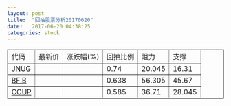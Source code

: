 ```yaml
---
layout: post
title:  "回抽股票分析20170620"
date:   2017-06-20 04:38:25
categories: stock
---
```

<script type="text/javascript">
var stockList = []
stockList.push('gb_jnug');
stockList.push('gb_bf.b');
stockList.push('gb_coup');
</script>
<table border="1">
 <tr>
 <td>代码</td>
 <td>最新价</td>
 <td>涨跌幅(%)</td>
 <td>回抽比例</td>
 <td>阻力</td>
 <td>支撑</td>
</tr>
  <tr id="jnug">
  <td><a href="http://stock.finance.sina.com.cn/usstock/quotes/JNUG.html" target="_blank">JNUG</a></td><td></td><td></td><td>0.74</td><td>20.045</td><td>16.31</td></tr>
  <tr id="bf.b">
  <td><a href="http://stock.finance.sina.com.cn/usstock/quotes/BF.B.html" target="_blank">BF.B</a></td><td></td><td></td><td>0.638</td><td>56.305</td><td>45.67</td></tr>
  <tr id="coup">
  <td><a href="http://stock.finance.sina.com.cn/usstock/quotes/COUP.html" target="_blank">COUP</a></td><td></td><td></td><td>0.585</td><td>36.71</td><td>28.045</td></tr>
</table>
